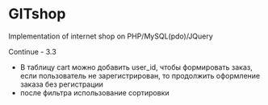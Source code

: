 GITshop
=======

Implementation of internet shop on PHP/MySQL(pdo)/JQuery


Continue - 3.3

- В таблицу cart можно добавить user_id, чтобы формировать заказ,
если пользователь не зарегистрирован, то продолжить оформление заказа без регистрации
- после фильтра использование сортировки